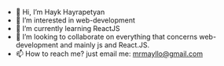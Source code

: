 - 👋 Hi, I’m Hayk Hayrapetyan
- 👀 I’m interested in web-development
- 🌱 I’m currently learning ReactJS
- 💞️ I’m looking to collaborate on everything that concerns web-development and mainly js and React.JS.
- 📫 How to reach me?  just email me: mrmayllo@gmail.com


